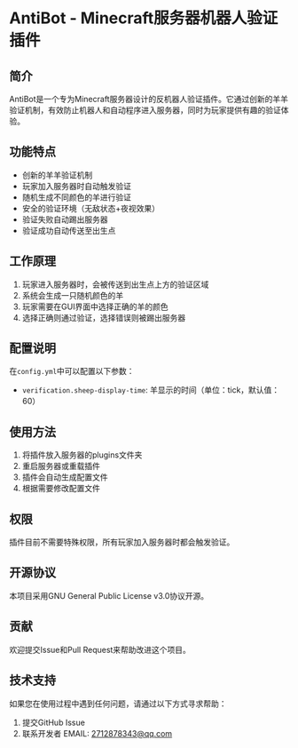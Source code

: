 # AntiBot - Minecraft服务器机器人验证插件

## 简介
AntiBot是一个专为Minecraft服务器设计的反机器人验证插件。它通过创新的羊羊验证机制，有效防止机器人和自动程序进入服务器，同时为玩家提供有趣的验证体验。

## 功能特点
- 创新的羊羊验证机制
- 玩家加入服务器时自动触发验证
- 随机生成不同颜色的羊进行验证
- 安全的验证环境（无敌状态+夜视效果）
- 验证失败自动踢出服务器
- 验证成功自动传送至出生点

## 工作原理
1. 玩家进入服务器时，会被传送到出生点上方的验证区域
2. 系统会生成一只随机颜色的羊
3. 玩家需要在GUI界面中选择正确的羊的颜色
4. 选择正确则通过验证，选择错误则被踢出服务器

## 配置说明
在`config.yml`中可以配置以下参数：
- `verification.sheep-display-time`: 羊显示的时间（单位：tick，默认值：60）

## 使用方法
1. 将插件放入服务器的plugins文件夹
2. 重启服务器或重载插件
3. 插件会自动生成配置文件
4. 根据需要修改配置文件

## 权限
插件目前不需要特殊权限，所有玩家加入服务器时都会触发验证。

## 开源协议
本项目采用GNU General Public License v3.0协议开源。

## 贡献
欢迎提交Issue和Pull Request来帮助改进这个项目。

## 技术支持
如果您在使用过程中遇到任何问题，请通过以下方式寻求帮助：
1. 提交GitHub Issue
2. 联系开发者 EMAIL: 2712878343@qq.com
